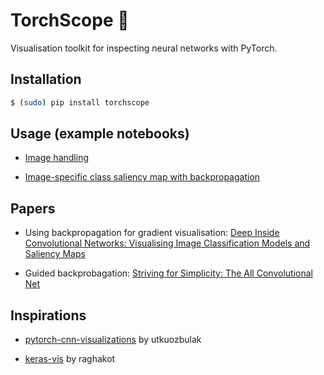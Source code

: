 # TorchScope :microscope:

Visualisation toolkit for inspecting neural networks with PyTorch.

## Installation

```bash
$ (sudo) pip install torchscope
```

## Usage (example notebooks)

- [Image handling](./examples/image_handling.ipynb)

- [Image-specific class saliency map with backpropagation](./examples/visualise_saliency_with_backprop.ipynb)

## Papers

- Using backpropagation for gradient visualisation: [Deep Inside Convolutional Networks: Visualising Image Classification Models and Saliency Maps](https://arxiv.org/pdf/1312.6034.pdf)

- Guided backprobagation: [Striving for Simplicity: The All Convolutional Net](https://arxiv.org/pdf/1412.6806.pdf)

## Inspirations

- [pytorch-cnn-visualizations](https://github.com/utkuozbulak/pytorch-cnn-visualizations) by utkuozbulak

- [keras-vis](https://github.com/raghakot/keras-vis) by raghakot
